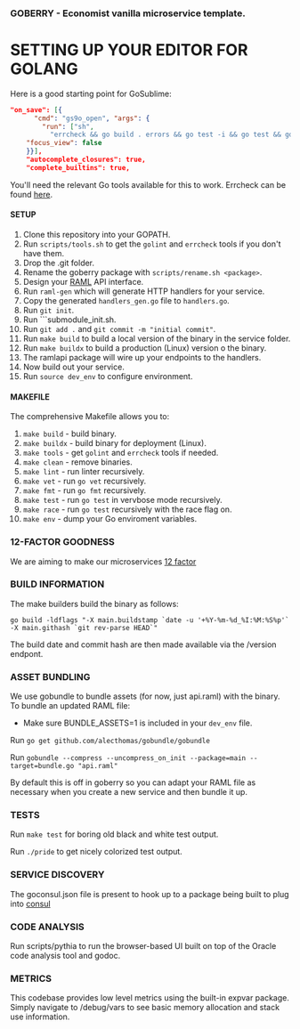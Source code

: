 ### GOBERRY - Economist vanilla microservice template.

# SETTING UP YOUR EDITOR FOR GOLANG

Here is a good starting point for GoSublime:

```json
"on_save": [{
      "cmd": "gs9o_open", "args": {
        "run": ["sh",
          "errcheck && go build . errors && go test -i && go test && go vet && golint ."],
    "focus_view": false
    }}],
    "autocomplete_closures": true,
    "complete_builtins": true,
```

You'll need the relevant Go tools available for this to work. Errcheck can be found [here](https://github.com/kisielk/errcheck).

#### SETUP

1. Clone this repository into your GOPATH.
2. Run ```scripts/tools.sh``` to get the ```golint``` and ```errcheck``` tools if you don't have them.
3. Drop the .git folder.
4. Rename the goberry package with `scripts/rename.sh <package>`.
5. Design your [RAML](http://raml.org) API interface.
6. Run ```raml-gen``` which will generate HTTP handlers for your service.
7. Copy the generated ```handlers_gen.go``` file to ```handlers.go```.
8. Run ```git init```.
9. Run ```submodule_init.sh.
10. Run ```git add .``` and ```git commit -m "initial commit"```.
11. Run ```make build``` to build a local version of the binary in the service folder.
12. Run ```make buildx``` to build a production (Linux) version o the binary.
13. The ramlapi package will wire up your endpoints to the handlers.
14. Now build out your service.
15. Run ```source dev_env``` to configure environment.

#### MAKEFILE

The comprehensive Makefile allows you to:

1. ```make build``` - build binary.
2. ```make buildx``` - build binary for deployment (Linux).
3. ```make tools``` - get ```golint``` and ```errcheck``` tools if needed.
4. ```make clean``` - remove binaries.
5. ```make lint``` - run linter recursively.
6. ```make vet``` - run ```go vet``` recursively.
7. ```make fmt``` - run ```go fmt``` recursively.
8. ```make test``` - run ```go test``` in vervbose mode recursively.
9. ```make race``` - run ```go test``` recursively with the race flag on.
10. ```make env``` - dump your Go enviroment variables.

### 12-FACTOR GOODNESS

We are aiming to make our microservices [12 factor](http://12factor.net/)

### BUILD INFORMATION

The make builders build the binary as follows:

```go build -ldflags "-X main.buildstamp `date -u '+%Y-%m-%d_%I:%M:%S%p'` -X main.githash `git rev-parse HEAD`"```

The build date and commit hash are then made available via the /version endpont.

### ASSET BUNDLING

We use gobundle to bundle assets (for now, just api.raml) with
the binary. To bundle an updated RAML file:

* Make sure BUNDLE_ASSETS=1 is included in your ```dev_env``` file.

Run ```go get github.com/alecthomas/gobundle/gobundle```

Run ```gobundle --compress --uncompress_on_init --package=main --target=bundle.go "api.raml"```

By default this is off in goberry so you can adapt your RAML file as necessary when you create a new service and then bundle it up.

### TESTS

Run ```make test``` for boring old black and white test output.

Run ```./pride``` to get nicely colorized test output.

### SERVICE DISCOVERY

The goconsul.json file is present to hook up to a package being built to plug into [consul](https://www.consul.io)

### CODE ANALYSIS

Run scripts/pythia to run the browser-based UI built on top of the Oracle code analysis tool and godoc.

### METRICS

This codebase provides low level metrics using the built-in expvar package. Simply navigate to /debug/vars to see basic
memory allocation and stack use information.